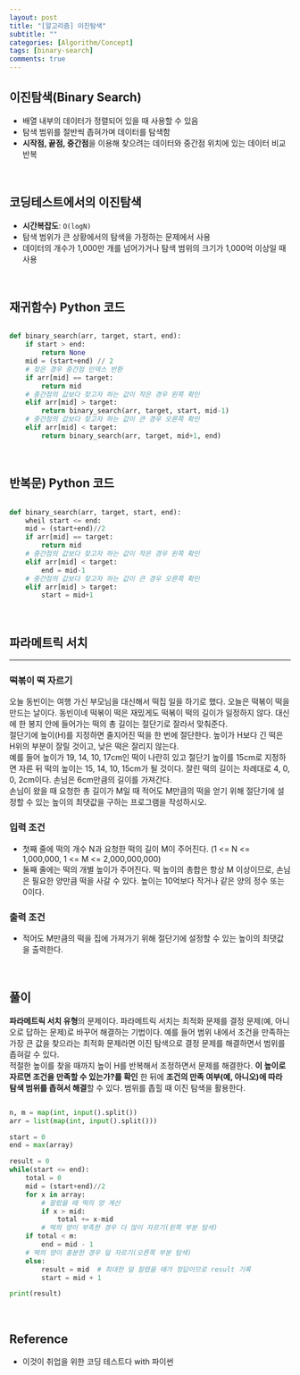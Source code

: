 ```yaml
---
layout: post
title: "[알고리즘] 이진탐색"
subtitle: ""
categories: [Algorithm/Concept]
tags: [binary-search]
comments: true
---
```


## 이진탐색(Binary Search)
- 배열 내부의 데이터가 정렬되어 있을 때 사용할 수 있음 
- 탐색 범위를 절반씩 좁혀가며 데이터를 탐색함
- **시작점, 끝점, 중간점**을 이용해 찾으려는 데이터와 중간점 위치에 있는 데이터 비교 반복

<br>

## 코딩테스트에서의 이진탐색

- **시간복잡도**: `O(logN)`
- 탐색 범위가 큰 상황에서의 탐색을 가정하는 문제에서 사용
- 데이터의 개수가 1,000만 개를 넘어가거나 탐색 범위의 크기가 1,000억 이상일 때 사용

<br>

## 재귀함수) Python 코드

```python

def binary_search(arr, target, start, end):
    if start > end:
        return None
    mid = (start+end) // 2
    # 찾은 경우 중간점 인덱스 반환
    if arr[mid] == target:
        return mid
    # 중간점의 값보다 찾고자 하는 값이 작은 경우 왼쪽 확인
    elif arr[mid] > target:
        return binary_search(arr, target, start, mid-1)
    # 중간점의 값보다 찾고자 하는 값이 큰 경우 오른쪽 확인
    elif arr[mid] < target:
        return binary_search(arr, target, mid+1, end)

```

<br>

## 반복문) Python 코드

```python

def binary_search(arr, target, start, end):
    wheil start <= end:
    mid = (start+end)//2
    if arr[mid] == target:
        return mid
    # 중간점의 값보다 찾고자 하는 값이 작은 경우 왼쪽 확인
    elif arr[mid] < target:
        end = mid-1
    # 중간점의 값보다 찾고자 하는 값이 큰 경우 오른쪽 확인
    elif arr[mid] > target:
        start = mid+1

```

<br>

## 파라메트릭 서치

---

### 떡볶이 떡 자르기

오늘 동빈이는 여행 가신 부모님을 대신해서 떡집 일을 하기로 했다. 오늘은 떡볶이 떡을 만드는 날이다. 동빈이네 떡볶이 떡은 재밌게도 떡볶이 떡의 길이가 일정하지 않다. 대신에 한 봉지 안에 들어가는 떡의 총 길이는 절단기로 잘라서 맞춰준다.  
절단기에 높이(H)를 지정하면 줄지어진 떡을 한 번에 절단한다. 높이가 H보다 긴 떡은 H위의 부분이 잘릴 것이고, 낮은 떡은 잘리지 않는다.  
예를 들어 높이가 19, 14, 10, 17cm인 떡이 나란히 있고 절단기 높이를 15cm로 지정하면 자른 뒤 떡의 높이는 15, 14, 10, 15cm가 될 것이다. 잘린 떡의 길이는 차례대로 4, 0, 0, 2cm이다. 손님은 6cm만큼의 길이를 가져간다.  
손님이 왔을 때 요청한 총 길이가 M일 때 적어도 M만큼의 떡을 얻기 위해 절단기에 설정할 수 있는 높이의 최댓값을 구하는 프로그램을 작성하시오.

### 입력 조건

- 첫째 줄에 떡의 개수 N과 요청한 떡의 길이 M이 주어진다.
  (1 <= N <= 1,000,000, 1 <= M <= 2,000,000,000)
- 둘째 줄에는 떡의 개별 높이가 주어진다. 떡 높이의 총합은 항상 M 이상이므로, 손님은 필요한 양만큼 떡을 사갈 수 있다. 높이는 10억보다 작거나 같은 양의 정수 또는 0이다.

### 출력 조건

- 적어도 M만큼의 떡을 집에 가져가기 위해 절단기에 설정할 수 있는 높이의 최댓값을 출력한다.

<br>

## 풀이

**파라메트릭 서치 유형**의 문제이다. 파라메트릭 서치는 최적화 문제를 결정 문제(예, 아니오로 답하는 문제)로 바꾸어 해결하는 기법이다. 예를 들어 범위 내에서 조건을 만족하는 가장 큰 값을 찾으라는 최적화 문제라면 이진 탐색으로 결정 문제를 해결하면서 범위를 좁혀갈 수 있다.  
적절한 높이를 찾을 때까지 높이 H를 반복해서 조정하면서 문제를 해결한다. **이 높이로 자르면 조건을 만족할 수 있는가?를 확인** 한 뒤에 **조건의 만족 여부(예, 아니오)에 따라 탐색 범위를 좁혀서 해결**할 수 있다. 범위를 좁힐 때 이진 탐색을 활용한다.

```python

n, m = map(int, input().split())
arr = list(map(int, input().split()))

start = 0
end = max(array)

result = 0
while(start <= end):
    total = 0
    mid = (start+end)//2
    for x in array:
        # 잘랐을 때 떡의 양 계산
        if x > mid:
            total += x-mid
        # 떡의 양이 부족한 경우 더 많이 자르기(왼쪽 부분 탐색)
    if total < m:
        end = mid - 1
    # 떡의 양이 충분한 경우 덜 자르기(오른쪽 부분 탐색)
    else:
        result = mid  # 최대한 덜 잘렸을 때가 정답이므로 result 기록
        start = mid + 1

print(result)


```

<br>

## Reference

- 이것이 취업을 위한 코딩 테스트다 with 파이썬
